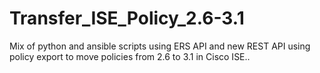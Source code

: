 # Transfer_ISE_Policy_2.6-3.1
Mix of python and ansible scripts using ERS API and new REST API using policy export to move policies from 2.6 to 3.1 in Cisco ISE..
